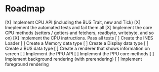 # Roadmap

[X] Implement CPU API (including the BUS Trait, new and Tick)
[X] Imeplement the automated tests and fail them all
[X] Implement the core CPU methods (setters / getters and fetchers, readbyte, writebyte, and so on)
[X] Implement the CPU instructions. Pass all tests
[ ] Create the INES Loader
[ ] Create a Memory data type
[ ] Create a Display data type
[ ] Create a BUS data type
[ ] Create a renderer that shows information on screen
[ ] Implement the PPU API
[ ] Implement the PPU core methods
[ ] Implement background rendering (with prerendering)
[ ] Implement foreground rendering

